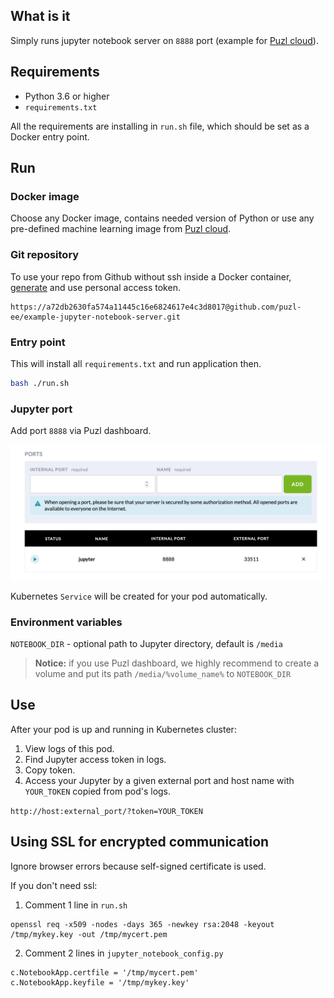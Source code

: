 ## What is it

Simply runs jupyter notebook server on `8888` port (example for [Puzl cloud](https://puzl.ee)).

## Requirements

- Python 3.6 or higher
- `requirements.txt`

All the requirements are installing in `run.sh` file, which should be set as a Docker entry point.

## Run

### Docker image

Choose any Docker image, contains needed version of Python or use any pre-defined machine learning image from [Puzl cloud](https://puzl.ee).

### Git repository
To use your repo from Github without ssh inside a Docker container, [generate](https://help.github.com/en/github/authenticating-to-github/creating-a-personal-access-token-for-the-command-line) and use personal access token.
```
https://a72db2630fa574a11445c16e6824617e4c3d8017@github.com/puzl-ee/example-jupyter-notebook-server.git
```

### Entry point
This will install all `requirements.txt` and run application then.
```bash
bash ./run.sh
```

### Jupyter port

Add port `8888` via Puzl dashboard.

![Open port in Puzl dashboard](port-screenshot.png?raw=true "Open port")

Kubernetes `Service` will be created for your pod automatically.

### Environment variables
`NOTEBOOK_DIR` - optional path to Jupyter directory, default is `/media`

> **Notice:** if you use Puzl dashboard, we highly recommend to create a volume and put its path `/media/%volume_name%` to `NOTEBOOK_DIR`

## Use

After your pod is up and running in Kubernetes cluster:
1. View logs of this pod.
2. Find Jupyter access token in logs.
3. Copy token.
4. Access your Jupyter by a given external port and host name with `YOUR_TOKEN` copied from pod's logs.

`http://host:external_port/?token=YOUR_TOKEN`

## Using SSL for encrypted communication

Ignore browser errors because self-signed certificate is used.

If you don't need ssl:
1. Comment 1 line in `run.sh`

```
openssl req -x509 -nodes -days 365 -newkey rsa:2048 -keyout /tmp/mykey.key -out /tmp/mycert.pem
```

2. Comment 2 lines in `jupyter_notebook_config.py`

```
c.NotebookApp.certfile = '/tmp/mycert.pem'
c.NotebookApp.keyfile = '/tmp/mykey.key'
```
